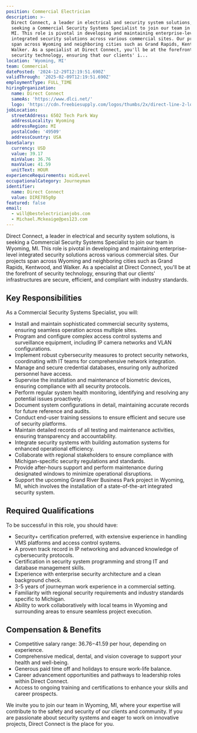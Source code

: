 ```yaml
---
position: Commercial Electrician
description: >-
  Direct Connect, a leader in electrical and security system solutions, is
  seeking a Commercial Security Systems Specialist to join our team in Wyoming,
  MI. This role is pivotal in developing and maintaining enterprise-level
  integrated security solutions across various commercial sites. Our projects
  span across Wyoming and neighboring cities such as Grand Rapids, Kentwood, and
  Walker. As a specialist at Direct Connect, you'll be at the forefront of
  security technology, ensuring that our clients' i...
location: 'Wyoming, MI'
team: Commercial
datePosted: '2024-12-29T12:19:51.690Z'
validThrough: '2025-02-09T12:19:51.690Z'
employmentType: FULL_TIME
hiringOrganization:
  name: Direct Connect
  sameAs: 'https://www.dlci.net/'
  logo: 'https://cdn.freebiesupply.com/logos/thumbs/2x/direct-line-2-logo.png'
jobLocation:
  streetAddress: 6502 Tech Park Way
  addressLocality: Wyoming
  addressRegion: MI
  postalCode: '49509'
  addressCountry: USA
baseSalary:
  currency: USD
  value: 39.17
  minValue: 36.76
  maxValue: 41.59
  unitText: HOUR
experienceRequirements: midLevel
occupationalCategory: Journeyman
identifier:
  name: Direct Connect
  value: DIRE785g0p
featured: false
email:
  - will@bestelectricianjobs.com
  - Michael.Mckeaige@pes123.com
---
```




Direct Connect, a leader in electrical and security system solutions, is seeking a Commercial Security Systems Specialist to join our team in Wyoming, MI. This role is pivotal in developing and maintaining enterprise-level integrated security solutions across various commercial sites. Our projects span across Wyoming and neighboring cities such as Grand Rapids, Kentwood, and Walker. As a specialist at Direct Connect, you'll be at the forefront of security technology, ensuring that our clients' infrastructures are secure, efficient, and compliant with industry standards.

## Key Responsibilities

As a Commercial Security Systems Specialist, you will:

- Install and maintain sophisticated commercial security systems, ensuring seamless operation across multiple sites.
- Program and configure complex access control systems and surveillance equipment, including IP camera networks and VLAN configurations.
- Implement robust cybersecurity measures to protect security networks, coordinating with IT teams for comprehensive network integration.
- Manage and secure credential databases, ensuring only authorized personnel have access.
- Supervise the installation and maintenance of biometric devices, ensuring compliance with all security protocols.
- Perform regular system health monitoring, identifying and resolving any potential issues proactively.
- Document system configurations in detail, maintaining accurate records for future reference and audits.
- Conduct end-user training sessions to ensure efficient and secure use of security platforms.
- Maintain detailed records of all testing and maintenance activities, ensuring transparency and accountability.
- Integrate security systems with building automation systems for enhanced operational efficiency.
- Collaborate with regional stakeholders to ensure compliance with Michigan-specific security regulations and standards.
- Provide after-hours support and perform maintenance during designated windows to minimize operational disruptions.
- Support the upcoming Grand River Business Park project in Wyoming, MI, which involves the installation of a state-of-the-art integrated security system.

## Required Qualifications

To be successful in this role, you should have:

- Security+ certification preferred, with extensive experience in handling VMS platforms and access control systems.
- A proven track record in IP networking and advanced knowledge of cybersecurity protocols.
- Certification in security system programming and strong IT and database management skills.
- Experience with enterprise security architecture and a clean background check.
- 3-5 years of journeyman work experience in a commercial setting.
- Familiarity with regional security requirements and industry standards specific to Michigan.
- Ability to work collaboratively with local teams in Wyoming and surrounding areas to ensure seamless project execution.

## Compensation & Benefits

- Competitive salary range: $36.76-$41.59 per hour, depending on experience.
- Comprehensive medical, dental, and vision coverage to support your health and well-being.
- Generous paid time off and holidays to ensure work-life balance.
- Career advancement opportunities and pathways to leadership roles within Direct Connect.
- Access to ongoing training and certifications to enhance your skills and career prospects.

We invite you to join our team in Wyoming, MI, where your expertise will contribute to the safety and security of our clients and community. If you are passionate about security systems and eager to work on innovative projects, Direct Connect is the place for you.